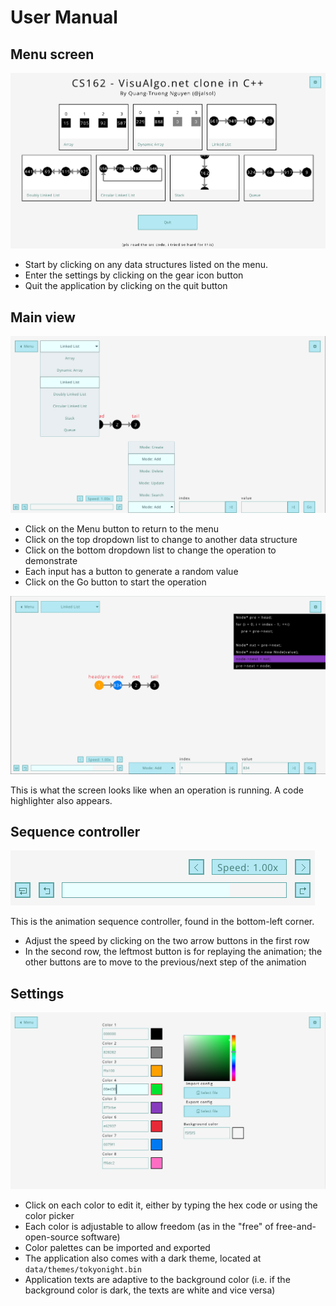 # User Manual

## Menu screen

![Menu](docs/images/image8.png)

- Start by clicking on any data structures listed on the menu.
- Enter the settings by clicking on the gear icon button
- Quit the application by clicking on the quit button

## Main view

![Main view](docs/images/image3.png)

- Click on the Menu button to return to the menu
- Click on the top dropdown list to change to another data structure
- Click on the bottom dropdown list to change the operation to demonstrate
- Each input has a button to generate a random value
- Click on the Go button to start the operation

![Running view](docs/images/image9.png)

This is what the screen looks like when an operation is running. A code highlighter also appears.

## Sequence controller

![Sequence controller](docs/images/image2.png)

This is the animation sequence controller, found in the bottom-left corner.
- Adjust the speed by clicking on the two arrow buttons in the first row
- In the second row, the leftmost button is for replaying the animation; the other buttons are to move to the previous/next step of the animation

## Settings

![Settings](docs/images/image1.png)

- Click on each color to edit it, either by typing the hex code or using the color picker
- Each color is adjustable to allow freedom (as in the "free" of free-and-open-source software)
- Color palettes can be imported and exported
- The application also comes with a dark theme, located at `data/themes/tokyonight.bin`
- Application texts are adaptive to the background color (i.e. if the background color is dark, the texts are white and vice versa)

